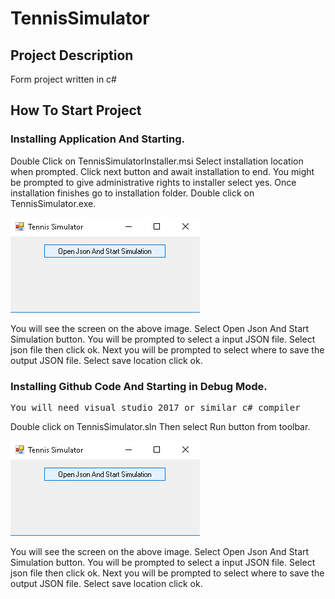 # TennisSimulator
## Project Description

Form project written in c#

## How To Start Project

### Installing Application And Starting.

Double Click on TennisSimulatorInstaller.msi
Select installation location when prompted.
Click next button and await installation to end.
You might be prompted to give administrative rights to installer select yes.
Once installation finishes go to installation folder.
Double click on TennisSimulator.exe.

![Screen](screen1.PNG)

You will see the screen on the above image.
Select Open Json And Start Simulation button.
You will be prompted to select a input JSON file.
Select json file then click ok.
Next you will be prompted to select where to save the output JSON file.
Select save location click ok.

### Installing Github Code And Starting in Debug Mode.

<pre>You will need visual studio 2017 or similar c# compiler</pre>

Double click on TennisSimulator.sln
Then select Run button from toolbar.

![Screen](screen1.PNG)

You will see the screen on the above image.
Select Open Json And Start Simulation button.
You will be prompted to select a input JSON file.
Select json file then click ok.
Next you will be prompted to select where to save the output JSON file.
Select save location click ok.
